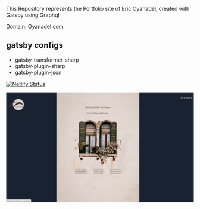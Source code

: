 This Repository represents the Portfolio site of Eric Oyanadel, created with Gatsby using Graphql

Domain: Oyanadel.com

## gatsby configs

- gatsby-transformer-sharp
- gatsby-plugin-sharp
- gatsby-plugin-json

[![Netlify Status](https://api.netlify.com/api/v1/badges/eb224919-1173-4a48-9191-ddd59b55e021/deploy-status)](https://app.netlify.com/sites/oyanadel/deploys)

![WebsiteExample](./src/images/Screenshot.png)
